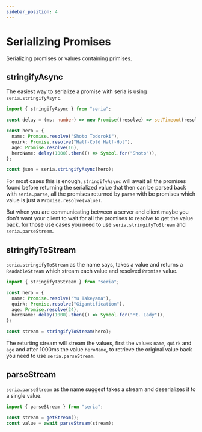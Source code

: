 ```yaml
---
sidebar_position: 4
---
```


# Serializing Promises

Serializing promises or values containing primises.

## stringifyAsync

The easiest way to serialize a promise with seria is using `seria.stringifyAsync`.

```ts
import { stringifyAsync } from "seria";

const delay = (ms: number) => new Promise((resolve) => setTimeout(resolve, ms));

const hero = {
  name: Promise.resolve("Shoto Todoroki"),
  quirk: Promise.resolve("Half-Cold Half-Hot"),
  age: Promise.resolve(16),
  heroName: delay(1000).then(() => Symbol.for("Shoto")),
};

const json = seria.stringifyAsync(hero);
```

For most cases this is enough, `stringifyAsync` will await all the promises found before returning the serialized value that then can be parsed back with `seria.parse`, all the promises returned by `parse` with be promises which value is just a `Promise.resolve(value)`.

But when you are communicating between a server and client maybe you don't want your client to wait for all the promises to resolve to get the value back, for those use cases you need to use `seria.stringifyToStream` and `seria.parseStream`.

## stringifyToStream

`seria.stringifyToStream` as the name says, takes a value and returns a `ReadableStream` which stream each value and resolved `Promise` value.

```ts
import { stringifyToStream } from "seria";

const hero = {
  name: Promise.resolve("Yu Takeyama"),
  quirk: Promise.resolve("Gigantification"),
  age: Promise.resolve(24),
  heroName: delay(1000).then(() => Symbol.for("Mt. Lady")),
};

const stream = stringifyToStream(hero);
```

The returting stream will stream the values, first the values `name`, `quirk` and `age` and after 1000ms the value `heroName`, to retrieve the original value back you need to use `seria.parseStream`.

## parseStream

`seria.parseStream` as the name suggest takes a stream and deserializes it to a single value.

```ts
import { parseStream } from "seria";

const stream = getStream();
const value = await parseStream(stream);
```